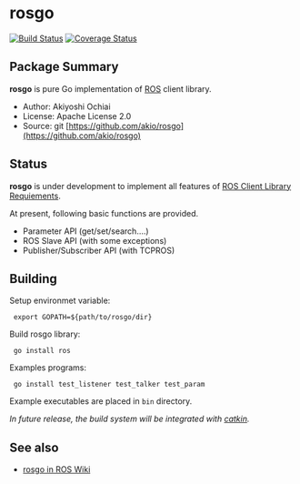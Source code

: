 # rosgo
[![Build Status](https://travis-ci.org/ppg/rosgo.svg?branch=master)](https://travis-ci.org/ppg/rosgo)
[![Coverage Status](https://coveralls.io/repos/github/ppg/rosgo/badge.svg?branch=coveralls)](https://coveralls.io/github/ppg/rosgo?branch=coveralls)

Package Summary
---------------------------------

**rosgo** is pure Go implementation of [ROS](http://www.ros.org/) client library.

- Author: Akiyoshi Ochiai<akio7141 AT gmail DOT com>
- License: Apache License 2.0
- Source: git [https://github.com/akio/rosgo](https://github.com/akio/rosgo)

Status
---------------------------------

**rosgo** is under development to implement all features of [ROS Client Library Requiements](http://www.ros.org/wiki/Implementing%20Client%20Libraries).

At present, following basic functions are provided.

- Parameter API (get/set/search....)
- ROS Slave API (with some exceptions)
- Publisher/Subscriber API (with TCPROS)

Building
---------------------------------

Setup environmet variable:

     export GOPATH=${path/to/rosgo/dir}


Build rosgo library:

     go install ros


Examples programs:

     go install test_listener test_talker test_param

Example executables are placed in `bin` directory.


*In future release, the build system will be integrated with [catkin](http://www.ros.org/wiki/catkin).*


See also
---------------------------------

- [rosgo in ROS Wiki](http://www.ros.org/wiki/rosgo)
